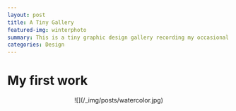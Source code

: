 ```yaml
---
layout: post
title: A Tiny Gallery
featured-img: winterphoto
summary: This is a tiny graphic design gallery recording my occasional inspiration
categories: Design
---
```

# My first work

<div align=center>![](/_img/posts/watercolor.jpg)</div>


